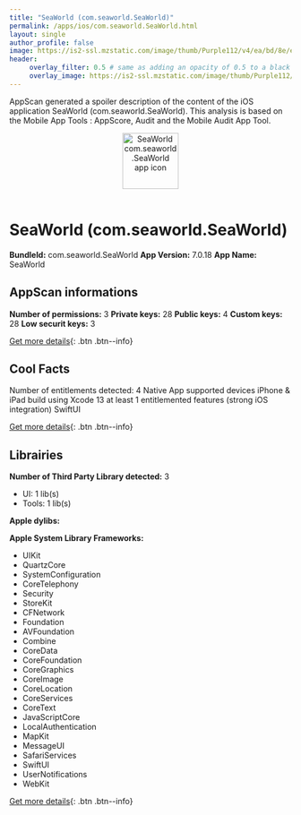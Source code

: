 ```yaml
---
title: "SeaWorld (com.seaworld.SeaWorld)"
permalink: /apps/ios/com.seaworld.SeaWorld.html
layout: single
author_profile: false
image: https://is2-ssl.mzstatic.com/image/thumb/Purple112/v4/ea/bd/8e/eabd8e13-c7d1-82f1-fff0-5799d190c3ec/AppIcon-1x_U007emarketing-0-7-0-85-220.png/512x512bb.jpg
header: 
     overlay_filter: 0.5 # same as adding an opacity of 0.5 to a black background
     overlay_image: https://is2-ssl.mzstatic.com/image/thumb/Purple112/v4/ea/bd/8e/eabd8e13-c7d1-82f1-fff0-5799d190c3ec/AppIcon-1x_U007emarketing-0-7-0-85-220.png/512x512bb.jpg
---
```

AppScan generated a spoiler description of the content of the iOS application SeaWorld (com.seaworld.SeaWorld). This analysis is based on the Mobile App Tools : AppScore, Audit and the Mobile Audit App Tool.

  
  
<div style="text-align: center;"><img src="https://is2-ssl.mzstatic.com/image/thumb/Purple112/v4/ea/bd/8e/eabd8e13-c7d1-82f1-fff0-5799d190c3ec/AppIcon-1x_U007emarketing-0-7-0-85-220.png/512x512bb.jpg" width="100" height="100" alt="SeaWorld com.seaworld.SeaWorld app icon"></div></br>
  
# SeaWorld (com.seaworld.SeaWorld)

**BundleId:** com.seaworld.SeaWorld
**App Version:** 7.0.18
**App Name:** SeaWorld


## AppScan informations 

**Number of permissions:** 3
**Private keys:** 28
**Public keys:** 4
**Custom keys:** 28
**Low securit keys:** 3
  
[Get more details](/pricing.html){: .btn .btn--info}

## Cool Facts

Number of entitlements detected: 4
Native App
supported devices iPhone & iPad
build using Xcode 13
at least 1 entitlemented features (strong iOS integration)
SwiftUI
  
[Get more details](/pricing.html){: .btn .btn--info}

## Librairies 
**Number of Third Party Library detected:** 3
- UI: 1 lib(s)
- Tools: 1 lib(s)

**Apple dylibs:**


**Apple System Library Frameworks:**
- UIKit
- QuartzCore
- SystemConfiguration
- CoreTelephony
- Security
- StoreKit
- CFNetwork
- Foundation
- AVFoundation
- Combine
- CoreData
- CoreFoundation
- CoreGraphics
- CoreImage
- CoreLocation
- CoreServices
- CoreText
- JavaScriptCore
- LocalAuthentication
- MapKit
- MessageUI
- SafariServices
- SwiftUI
- UserNotifications
- WebKit


  
[Get more details](/pricing.html){: .btn .btn--info}

